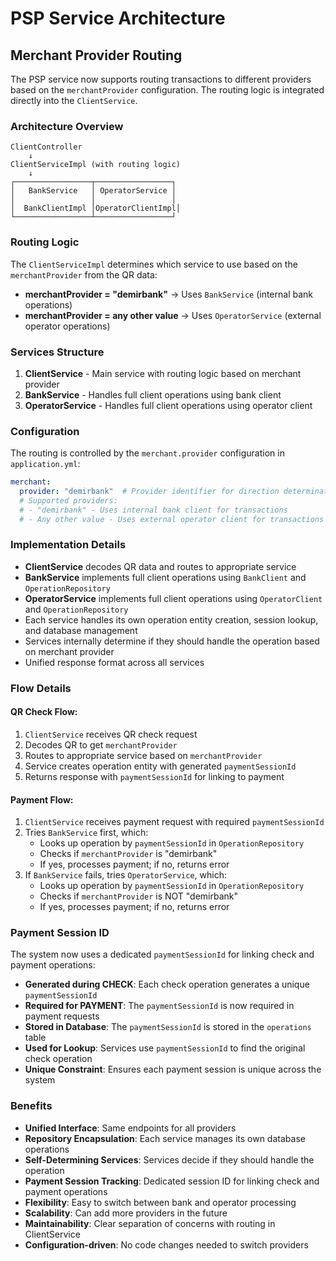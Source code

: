 # PSP Service Architecture

## Merchant Provider Routing

The PSP service now supports routing transactions to different providers based on the `merchantProvider` configuration. The routing logic is integrated directly into the `ClientService`.

### Architecture Overview

```
ClientController
    ↓
ClientServiceImpl (with routing logic)
    ↓
┌─────────────────┬─────────────────┐
│   BankService   │ OperatorService │
│                 │                 │
│  BankClientImpl │OperatorClientImpl│
└─────────────────┴─────────────────┘
```

### Routing Logic

The `ClientServiceImpl` determines which service to use based on the `merchantProvider` from the QR data:

- **merchantProvider = "demirbank"** → Uses `BankService` (internal bank operations)
- **merchantProvider = any other value** → Uses `OperatorService` (external operator operations)

### Services Structure

1. **ClientService** - Main service with routing logic based on merchant provider
2. **BankService** - Handles full client operations using bank client
3. **OperatorService** - Handles full client operations using operator client

### Configuration

The routing is controlled by the `merchant.provider` configuration in `application.yml`:

```yaml
merchant:
  provider: "demirbank"  # Provider identifier for direction determination
  # Supported providers:
  # - "demirbank" - Uses internal bank client for transactions
  # - Any other value - Uses external operator client for transactions
```

### Implementation Details

- **ClientService** decodes QR data and routes to appropriate service
- **BankService** implements full client operations using `BankClient` and `OperationRepository`
- **OperatorService** implements full client operations using `OperatorClient` and `OperationRepository`
- Each service handles its own operation entity creation, session lookup, and database management
- Services internally determine if they should handle the operation based on merchant provider
- Unified response format across all services

### Flow Details

#### QR Check Flow:
1. `ClientService` receives QR check request
2. Decodes QR to get `merchantProvider`
3. Routes to appropriate service based on `merchantProvider`
4. Service creates operation entity with generated `paymentSessionId`
5. Returns response with `paymentSessionId` for linking to payment

#### Payment Flow:
1. `ClientService` receives payment request with required `paymentSessionId`
2. Tries `BankService` first, which:
   - Looks up operation by `paymentSessionId` in `OperationRepository`
   - Checks if `merchantProvider` is "demirbank"
   - If yes, processes payment; if no, returns error
3. If `BankService` fails, tries `OperatorService`, which:
   - Looks up operation by `paymentSessionId` in `OperationRepository`
   - Checks if `merchantProvider` is NOT "demirbank"
   - If yes, processes payment; if no, returns error

### Payment Session ID

The system now uses a dedicated `paymentSessionId` for linking check and payment operations:

- **Generated during CHECK**: Each check operation generates a unique `paymentSessionId`
- **Required for PAYMENT**: The `paymentSessionId` is now required in payment requests
- **Stored in Database**: The `paymentSessionId` is stored in the `operations` table
- **Used for Lookup**: Services use `paymentSessionId` to find the original check operation
- **Unique Constraint**: Ensures each payment session is unique across the system

### Benefits

- **Unified Interface**: Same endpoints for all providers
- **Repository Encapsulation**: Each service manages its own database operations
- **Self-Determining Services**: Services decide if they should handle the operation
- **Payment Session Tracking**: Dedicated session ID for linking check and payment operations
- **Flexibility**: Easy to switch between bank and operator processing
- **Scalability**: Can add more providers in the future
- **Maintainability**: Clear separation of concerns with routing in ClientService
- **Configuration-driven**: No code changes needed to switch providers

